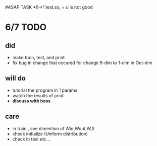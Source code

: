 #ASAP TASK
*9→1 test,so, = u is not good

# 6/7 TODO
## did
* make train, test, and print
* fix bug in change that occured for change 9-dim to 1-dim in Out-dim
## will do
* tutorial the program in 1 params
* watch the results of print
* **discuss with boss**
## care
* in train,, see dimention of Win,Wout,W,X
* check initialize (Uniform distribution)
* check in test
etc...